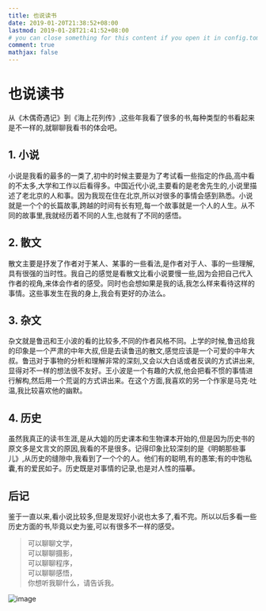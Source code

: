 ```yaml
---
title: 也说读书
date: 2019-01-20T21:38:52+08:00
lastmod: 2019-01-28T21:41:52+08:00
# you can close something for this content if you open it in config.toml.
comment: true
mathjax: false
---
```


# 也说读书

从《木偶奇遇记》到《海上花列传》,这些年我看了很多的书,每种类型的书看起来是不一样的,就聊聊我看书的体会吧。

## 1. 小说

小说是我看的最多的一类了,初中的时候主要是为了考试看一些指定的作品,高中看的不太多,大学和工作以后看得多。中国近代小说,主要看的是老舍先生的,小说里描述了老北京的人和事。因为我现在住在北京,所以对很多的事情会感到熟悉。小说就是一个个的长篇故事,跨越的时间有长有短,每一个故事就是一个人的人生。从不同的故事里,我就经历着不同的人生,也就有了不同的感悟。

## 2. 散文

散文主要是抒发了作者对于某人、某事的一些看法,是作者对于人、事的一些理解,具有很强的当时性。我自己的感觉是看散文比看小说要慢一些,因为会把自己代入作者的视角,来体会作者的感受。同时也会想如果是我的话,我怎么样来看待这样的事情。这些事发生在我的身上,我会有更好的办法么。

## 3. 杂文

杂文就是鲁迅和王小波的看的比较多,不同的作者风格不同。上学的时候,鲁迅给我的印象是一个严肃的中年大叔,但是去读鲁迅的散文,感觉应该是一个可爱的中年大叔。鲁迅对于事物的分析和理解非常的深刻,又会以大白话或者反讽的方式讲出来,显得对不一样的想法很不友好。王小波是一个有趣的大叔,他会把看不惯的事情进行解构,然后用一个荒诞的方式讲出来。在这个方面,我喜欢的另一个作家是马克·吐温,我比较喜欢他的幽默。

## 4. 历史

虽然我真正的读书生涯,是从大姐的历史课本和生物课本开始的,但是因为历史书的原文多是文言文的原因,我看的不是很多。记得印象比较深刻的是《明朝那些事儿》,从历史的缝隙中,我看到了一个个的人。他们有的聪明,有的愚笨;有的中饱私囊,有的爱民如子。历史既是对事情的记录,也是对人性的描摹。

## 后记

鉴于一直以来,看小说比较多,但是发现好小说也太多了,看不完。所以以后多看一些历史方面的书,毕竟以史为鉴,可以有很多不一样的感受。

> 可以聊聊文学，   
> 可以聊聊摄影，   
> 可以聊聊程序，   
> 可以聊聊感悟，   
> 你想听我聊什么，请告诉我。

![image](https://mmbiz.qpic.cn/mmbiz_jpg/IDHaWiaS8DJpDWaY4ZNTpQR4riciaVTEqPkpwGNwbmUxHUjv8licNxNlD9IEia7rCb8KYibdRWCiamYGRfetNW1CyqWTQ/0?wx_fmt=jpeg)

